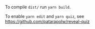 To compile `dist/` run `yarn build`.

To enable `yarn edit` and `yarn quiz`, see <https://github.com/patarapolw/reveal-quiz>

